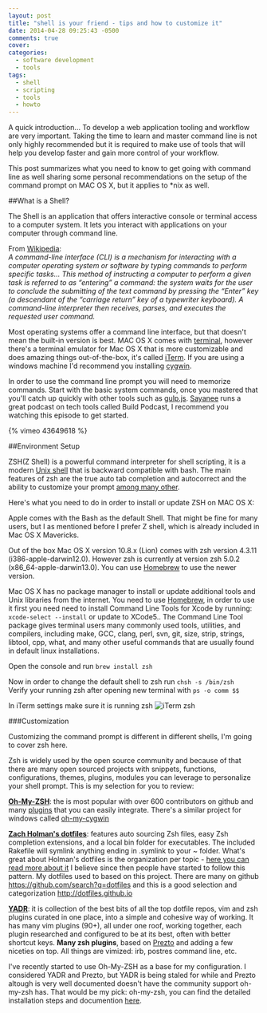 ```yaml
---
layout: post
title: "shell is your friend - tips and how to customize it"
date: 2014-04-28 09:25:43 -0500
comments: true
cover: 
categories:
  - software development
  - tools
tags:
  - shell
  - scripting
  - tools
  - howto
---
```


A quick introduction... To develop a web application tooling and workflow are very important. Taking the time to learn and master command line is not only highly recommended but it is required to make use of tools that will help you develop faster and gain more control of your workflow.

This post summarizes what you need to know to get going with command line as well sharing some personal recommendations on the setup of the command prompt on MAC OS X, but it applies to *nix as well. 


##What is a Shell?

The Shell is an application that offers interactive console or terminal access to a computer system. It lets you interact with applications on your computer through command line. 

From [Wikipedia](http://en.wikipedia.org/wiki/Command-line_interface):   
_A command-line interface (CLI) is a mechanism for interacting with a computer operating system or software by typing commands to perform specific tasks… This method of instructing a computer to perform a given task is referred to as “entering” a command: the system waits for the user to conclude the submitting of the text command by pressing the “Enter” key (a descendant of the “carriage return” key of a typewriter keyboard). A command-line interpreter then receives, parses, and executes the requested user command._

Most operating systems offer a command line interface, but that doesn't mean the built-in version is best. MAC OS X comes with [terminal](http://en.wikipedia.org/wiki/Terminal_(OS_X)), however there's a terminal emulator for Mac OS X that is more customizable and does amazing things out-of-the-box, it's called [iTerm](http://www.iterm2.com/#/section/home). If you are using a windows machine I'd recommend you installing [cygwin](http://lifehacker.com/179514/geek-to-live--introduction-to-cygwin-part-i).

In order to use the command line prompt you will need to memorize commands. Start with the basic system commands, once you mastered that you'll catch up quickly with other tools such as [gulp.js](/blog/2014/shell-is-your-friend-tips-and-how-to-customize-it/). [Sayanee](http://sayan.ee/) runs a great podcast on tech tools called Build Podcast, I recommend you watching this episode to get started.  

{% vimeo 43649618 %}

##Environment Setup

ZSH(Z Shell) is a powerful command interpreter for shell scripting, it is a modern [Unix shell](http://en.wikipedia.org/wiki/Unix_shell) that is backward compatible with bash. The main features of zsh are the true auto tab completion and autocorrect and the ability to customize your prompt [among many other](http://zsh.sourceforge.net/FAQ/zshfaq01.html). 

Here's what you need to do in order to install or update ZSH on MAC OS X:

Apple comes with the Bash as the default Shell. That might be fine for many users, but I as mentioned before I prefer Z shell, which is already included in Mac OS X Mavericks.

Out of the box Mac OS X version 10.8.x (Lion) comes with zsh version 4.3.11 (i386-apple-darwin12.0). However zsh is currently at version zsh 5.0.2 (x86_64-apple-darwin13.0). You can use [Homebrew](http://brew.sh) to use the newer version.

Mac OS X has no package manager to install or update additional tools and Unix libraries from the internet. You need to use [Homebrew](http://brew.sh), in order to use it first you need need to install Command Line Tools for Xcode by running: `xcode-select --install` or update to XCode5.. The Command Line Tool package gives terminal users many commonly used tools, utilities, and compilers, including make, GCC, clang, perl, svn, git, size, strip, strings, libtool, cpp, what, and many other useful commands that are usually found in default linux installations.

Open the console and run `brew install zsh`  

Now in order to change the default shell to zsh run `chsh -s /bin/zsh`   
Verify your running zsh after opening new terminal with `ps -o comm $$`   

In iTerm settings make sure it is running zsh
![iTerm zsh](/images/2014/04/iterm.png)


###Customization

Customizing the command prompt is different in different shells, I'm going to cover zsh here. 

Zsh is widely used by the open source community and because of that there are many open sourced projects with snippets, functions, configurations, themes, plugins, modules you can leverage to personalize your shell prompt. This is my selection for you to review:

__[Oh-My-ZSH](http://ohmyz.sh/)__: the is most popular with over 600 contributors on github and many [plugins](https://github.com/robbyrussell/oh-my-zsh/wiki/Plugins) that you can easily integrate. There's a similar project for windows called [oh-my-cygwin](https://github.com/haithembelhaj/oh-my-cygwin)

__[Zach Holman's dotfiles](https://github.com/holman/dotfiles)__: features auto sourcing Zsh files, easy Zsh completion extensions, and a local bin folder for executables. The included Rakefile will symlink anything ending in .symlink to your ~ folder. What's great about Holman's dotfiles is the organization per topic - [here you can read more about it](http://zachholman.com/2010/08/dotfiles-are-meant-to-be-forked/) I believe since then people have started to follow this pattern. My dotfiles used to based on this project. There are many on github https://github.com/search?q=dotfiles and this is a good selection and categorization http://dotfiles.github.io

__[YADR](https://github.com/skwp/dotfiles)__: it is collection of the best bits of all the top dotfile repos, vim and zsh plugins curated in one place, into a simple and cohesive way of working. It has many vim plugins (90+), all under one roof, working together, each plugin researched and configured to be at its best, often with better shortcut keys. __Many zsh plugins__, based on [Prezto](https://github.com/sorin-ionescu/prezto) and adding a few niceties on top. All things are vimized: irb, postres command line, etc. 

I've recently started to use Oh-My-ZSH as a base for my configuration. I considered YADR and Prezto, but YADR is being staled for while and Prezto altough is very well documented doesn't have the community support oh-my-zsh has. That would be my pick: oh-my-zsh, you can find the detailed installation steps and documention [here](https://github.com/robbyrussell/oh-my-zsh#setup). 
